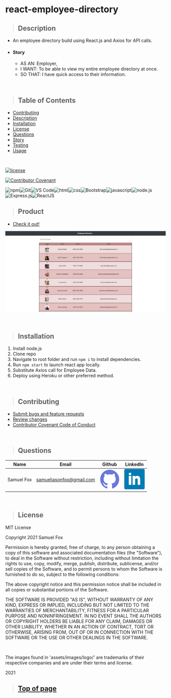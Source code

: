 
# react-employee-directory

>## Description 

* An employee directory build using React.js and Axios for API calls.
* #### Story
    * AS AN: Employer,
    * I WANT: To be able to view my entire employee directory at once.
    * SO THAT: I have quick access to their information.

<br>

>## Table of Contents

* [Contributing](#Contributing)
* [Description](#Description)
* [Installation](#Installation)
* [License](#License)
* [Questions](#Questions)
* [Story](#Story)
* [Testing](#Testing)
* [Usage](#Usage)
<br>

[![license](https://img.shields.io/badge/License-MIT-blue)](#License)
<br>

[![Contributor Covenant](https://img.shields.io/badge/Contributor%20Covenant-v2.0%20adopted-ff69b4.svg)](https://www.contributor-covenant.org/)
<br>

![npm](https://img.shields.io/badge/-npm-CB3837?logo=NPM)![Git](https://img.shields.io/badge/-Git-F05032?logo=git&logoColor=white)![VS Code](https://img.shields.io/badge/-VS%20Code-4D4D4D?logo=Visual%20Studio%20Code&logoColor=007ACC)![html](https://img.shields.io/badge/-HTML5-blue?logo=html5)![css](https://img.shields.io/badge/-CSS3-red?logo=css3)![Bootstrap](https://img.shields.io/badge/-Bootstrap-7952B3?logo=Bootstrap&logoColor=white)![javascript](https://img.shields.io/badge/-JavaScript-F7DF1E?logo=javascript&logoColor=black)![node.js](https://img.shields.io/badge/-Node.js-339933?logo=node.js&logoColor=white)![Express.js](https://img.shields.io/badge/-Express.js-000000?logo=JavaScript&logoColor=yellow)![ReactJS](https://img.shields.io/badge/-React.js-000000?logo=React&logoColor=61DAFB)



>## Product

* [Check it out!](https://sjf-react-employee-directory.herokuapp.com/) 

![Screenshot](./public/assets/images/screenshot.png)

<br>

>## Installation

1. Install node.js
2. Clone repo
3. Navigate to root folder and run `npm i` to install dependencies.
4. Run `npm start` to launch react app locally.
5. Substitute Axios call for Employee Data.
6. Deploy using Heroku or other preferred method.

<br>

>## Contributing

* [Submit bugs and feature requests](https://github.com/samuelfox1/react-employee-directory/issues)
* [Review changes](https://github.com/samuelfox1/react-employee-directory/pulls)
* [Contributor Covenant Code of Conduct](https://www.contributor-covenant.org/)

<br>


>## Questions

| Name | Email  | Github  | LinkedIn |
| :--: | :----: | :-----: | :------: |
| Samuel Fox | samueljasonfox@gmail.com | [![Github](./public/assets/images/logo/github.png)](https://github.com/samuelfox1) | [![LinkedIn](./public/assets/images/logo/linkedin.png)](https://www.linkedin.com/in/samuel-fox-tacoma) |

<br>

>## License

MIT License

Copyright 2021 Samuel Fox

Permission is hereby granted, free of charge, to any person obtaining a copy of this software and associated documentation files (the "Software"), to deal in the Software without restriction, including without limitation the rights to use, copy, modify, merge, publish, distribute, sublicense, and/or sell copies of the Software, and to permit persons to whom the Software is furnished to do so, subject to the following conditions:

The above copyright notice and this permission notice shall be included in all copies or substantial portions of the Software.

THE SOFTWARE IS PROVIDED "AS IS", WITHOUT WARRANTY OF ANY KIND, EXPRESS OR IMPLIED, INCLUDING BUT NOT LIMITED TO THE WARRANTIES OF MERCHANTABILITY, FITNESS FOR A PARTICULAR PURPOSE AND NONINFRINGEMENT. IN NO EVENT SHALL THE AUTHORS OR COPYRIGHT HOLDERS BE LIABLE FOR ANY CLAIM, DAMAGES OR OTHER LIABILITY, WHETHER IN AN ACTION OF CONTRACT, TORT OR OTHERWISE, ARISING FROM, OUT OF OR IN CONNECTION WITH THE SOFTWARE OR THE USE OR OTHER DEALINGS IN THE SOFTWARE.

<br>

The images found in 'assets/images/logo/' are trademarks of their respective companies and are under their terms and license.
<br>

2021
<br>

>## [Top of page](#react-employee-directory)
